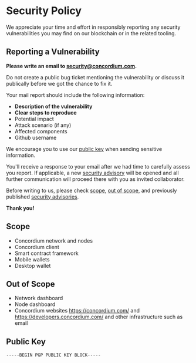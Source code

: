 # Security Policy

We appreciate your time and effort in responsibly reporting any security vulnerabilities you may find on our blockchain or in the related tooling.

## Reporting a Vulnerability

**Please write an email to <security@concordium.com>.**

Do not create a public bug ticket mentioning the vulnerability or discuss it publically before we got the chance to fix it.

Your mail report should include the following information:
- **Description of the vulnerability**
- **Clear steps to reproduce**
- Potential impact
- Attack scenario (if any)
- Affected components
- Github username

We encourage you to use our [public key](#public-key) when sending sensitive information.

You'll receive a response to your email after we had time to carefully assess you report. If applicable, a new [security advisory](https://github.com/concordium-cl/sandbox/security/advisories) will be opened and all further communication will proceed there with you as invited collaborator.

Before writing to us, please check [scope](#scope), [out of scope](#out-of-scope), and previously published [security advisories](https://github.com/concordium-cl/sandbox/security/advisories).

**Thank you!**

## Scope
- Concordium network and nodes
- Concordium client
- Smart contract framework
- Mobile wallets
- Desktop wallet

## Out of Scope
- Network dashboard
- Node dashboard
- Concordium websites https://concordium.com/ and https://developers.concordium.com/ and other infrastructure such as email

## Public Key
```
-----BEGIN PGP PUBLIC KEY BLOCK-----
```
